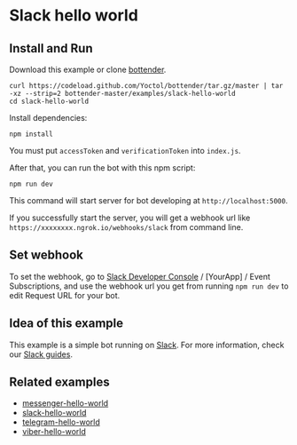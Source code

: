 # Slack hello world

## Install and Run

Download this example or clone [bottender](https://github.com/Yoctol/bottender).

```
curl https://codeload.github.com/Yoctol/bottender/tar.gz/master | tar -xz --strip=2 bottender-master/examples/slack-hello-world
cd slack-hello-world
```

Install dependencies:

```
npm install
```

You must put `accessToken` and `verificationToken` into `index.js`.

After that, you can run the bot with this npm script:

```
npm run dev
```

This command will start server for bot developing at `http://localhost:5000`.

If you successfully start the server, you will get a webhook url like `https://xxxxxxxx.ngrok.io/webhooks/slack` from command line.

## Set webhook

To set the webhook, go to [Slack Developer Console](https://api.slack.com/apps) / [YourApp] / Event Subscriptions, and use the webhook url you get from running `npm run dev` to edit Request URL for your bot.

## Idea of this example

This example is a simple bot running on [Slack](https://slack.com/).
For more information, check our [Slack guides](https://bottender.js.org/docs/channel-slack-setup).

## Related examples

- [messenger-hello-world](../messenger-hello-world)
- [slack-hello-world](../slack-hello-world)
- [telegram-hello-world](../telegram-hello-world)
- [viber-hello-world](../viber-hello-world)
